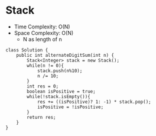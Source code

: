 # Stack
* Time Complexity: O(N)
* Space Complexity: O(N)
	* N as length of n
```
class Solution {
    public int alternateDigitSum(int n) {
        Stack<Integer> stack = new Stack();
        while(n != 0){
            stack.push(n%10);
            n /= 10;
        }
        int res = 0;
        boolean isPositive = true;
        while(!stack.isEmpty()){
            res += ((isPositive)? 1: -1) * stack.pop();
            isPositive = !isPositive;
        }
        return res;
    }
}
```